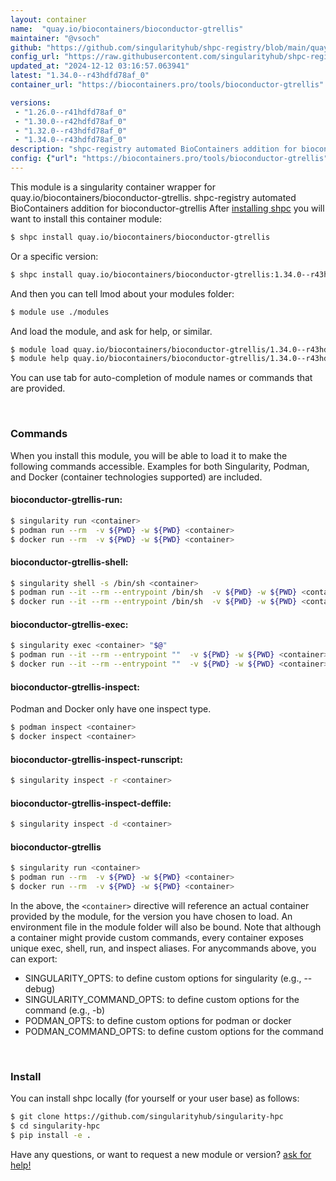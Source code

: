 ```yaml
---
layout: container
name:  "quay.io/biocontainers/bioconductor-gtrellis"
maintainer: "@vsoch"
github: "https://github.com/singularityhub/shpc-registry/blob/main/quay.io/biocontainers/bioconductor-gtrellis/container.yaml"
config_url: "https://raw.githubusercontent.com/singularityhub/shpc-registry/main/quay.io/biocontainers/bioconductor-gtrellis/container.yaml"
updated_at: "2024-12-12 03:16:57.063941"
latest: "1.34.0--r43hdfd78af_0"
container_url: "https://biocontainers.pro/tools/bioconductor-gtrellis"

versions:
 - "1.26.0--r41hdfd78af_0"
 - "1.30.0--r42hdfd78af_0"
 - "1.32.0--r43hdfd78af_0"
 - "1.34.0--r43hdfd78af_0"
description: "shpc-registry automated BioContainers addition for bioconductor-gtrellis"
config: {"url": "https://biocontainers.pro/tools/bioconductor-gtrellis", "maintainer": "@vsoch", "description": "shpc-registry automated BioContainers addition for bioconductor-gtrellis", "latest": {"1.34.0--r43hdfd78af_0": "sha256:b947c4c4d6125771c2ea75860445dd59afe30e6885492d3d7615574d0a49f36b"}, "tags": {"1.26.0--r41hdfd78af_0": "sha256:38a955a59deaff9985782d0440e8f69ed5139eef9a46ff55bd22443d889a2a0d", "1.30.0--r42hdfd78af_0": "sha256:c41ca8ab9078f9abb6b5a2197474d484e5971f89f7fa0e3d05d2efd8c21d5ace", "1.32.0--r43hdfd78af_0": "sha256:cfd7239fe136ab1e26b47b0332e2d96459c13e9ffc1938caa79236dfb3cc0767", "1.34.0--r43hdfd78af_0": "sha256:b947c4c4d6125771c2ea75860445dd59afe30e6885492d3d7615574d0a49f36b"}, "docker": "quay.io/biocontainers/bioconductor-gtrellis"}
---
```


This module is a singularity container wrapper for quay.io/biocontainers/bioconductor-gtrellis.
shpc-registry automated BioContainers addition for bioconductor-gtrellis
After [installing shpc](#install) you will want to install this container module:


```bash
$ shpc install quay.io/biocontainers/bioconductor-gtrellis
```

Or a specific version:

```bash
$ shpc install quay.io/biocontainers/bioconductor-gtrellis:1.34.0--r43hdfd78af_0
```

And then you can tell lmod about your modules folder:

```bash
$ module use ./modules
```

And load the module, and ask for help, or similar.

```bash
$ module load quay.io/biocontainers/bioconductor-gtrellis/1.34.0--r43hdfd78af_0
$ module help quay.io/biocontainers/bioconductor-gtrellis/1.34.0--r43hdfd78af_0
```

You can use tab for auto-completion of module names or commands that are provided.

<br>

### Commands

When you install this module, you will be able to load it to make the following commands accessible.
Examples for both Singularity, Podman, and Docker (container technologies supported) are included.

#### bioconductor-gtrellis-run:

```bash
$ singularity run <container>
$ podman run --rm  -v ${PWD} -w ${PWD} <container>
$ docker run --rm  -v ${PWD} -w ${PWD} <container>
```

#### bioconductor-gtrellis-shell:

```bash
$ singularity shell -s /bin/sh <container>
$ podman run --it --rm --entrypoint /bin/sh  -v ${PWD} -w ${PWD} <container>
$ docker run --it --rm --entrypoint /bin/sh  -v ${PWD} -w ${PWD} <container>
```

#### bioconductor-gtrellis-exec:

```bash
$ singularity exec <container> "$@"
$ podman run --it --rm --entrypoint ""  -v ${PWD} -w ${PWD} <container> "$@"
$ docker run --it --rm --entrypoint ""  -v ${PWD} -w ${PWD} <container> "$@"
```

#### bioconductor-gtrellis-inspect:

Podman and Docker only have one inspect type.

```bash
$ podman inspect <container>
$ docker inspect <container>
```

#### bioconductor-gtrellis-inspect-runscript:

```bash
$ singularity inspect -r <container>
```

#### bioconductor-gtrellis-inspect-deffile:

```bash
$ singularity inspect -d <container>
```



#### bioconductor-gtrellis

```bash
$ singularity run <container>
$ podman run --rm  -v ${PWD} -w ${PWD} <container>
$ docker run --rm  -v ${PWD} -w ${PWD} <container>
```


In the above, the `<container>` directive will reference an actual container provided
by the module, for the version you have chosen to load. An environment file in the
module folder will also be bound. Note that although a container
might provide custom commands, every container exposes unique exec, shell, run, and
inspect aliases. For anycommands above, you can export:

 - SINGULARITY_OPTS: to define custom options for singularity (e.g., --debug)
 - SINGULARITY_COMMAND_OPTS: to define custom options for the command (e.g., -b)
 - PODMAN_OPTS: to define custom options for podman or docker
 - PODMAN_COMMAND_OPTS: to define custom options for the command

<br>

### Install

You can install shpc locally (for yourself or your user base) as follows:

```bash
$ git clone https://github.com/singularityhub/singularity-hpc
$ cd singularity-hpc
$ pip install -e .
```

Have any questions, or want to request a new module or version? [ask for help!](https://github.com/singularityhub/singularity-hpc/issues)